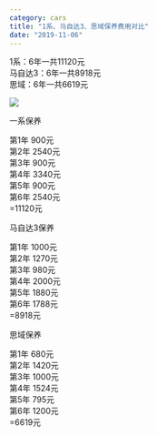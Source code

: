 ```yaml
---
category: cars
title: "1系、马自达3、思域保养费用对比"
date: "2019-11-06"
---
```


1系：6年一共11120元  
马自达3：6年一共8918元  
思域：6年一共6619元

![](https://goooooouwa.oss-cn-beijing.aliyuncs.com/img/screen-shot-2020-04-21-at-3.40.06-pm.png)

一系保养

第1年 900元  
第2年 2540元  
第3年 900元  
第4年 3340元  
第5年 900元  
第6年 2540元  
\=11120元

马自达3保养

第1年 1000元  
第2年 1270元  
第3年 980元  
第4年 2000元  
第5年 1880元  
第6年 1788元  
\=8918元

思域保养

第1年 680元  
第2年 1420元  
第3年 1000元  
第4年 1524元  
第5年 795元  
第6年 1200元  
\=6619元
